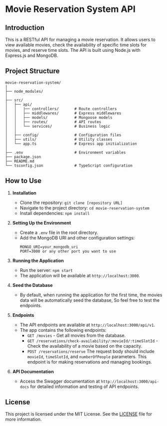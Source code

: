 # Movie Reservation System API

## Introduction
This is a RESTful API for managing a movie reservation. It allows users to view available movies, check the availability of specific time slots for movies, and reserve time slots. The API is built using Node.js with Express.js and MongoDB.

## Project Structure
```
movie-reservation-system/
│
├── node_modules/
│
├── src/
│   ├── api/
│   │   ├── controllers/       # Route controllers
│   │   ├── middlewares/       # Express middlewares
│   │   ├── models/            # Mongoose models
│   │   ├── routes/            # API routes
│   │   └── services/          # Business logic
│   │
│   ├── config/                # Configuration files
│   ├── utils/                 # Utility classes
│   └── app.ts                 # Express app initialization
│
├── .env                       # Environment variables
├── package.json
├── README.md
└── tsconfig.json              # TypeScript configuration
```

## How to Use
1. **Installation**
   - Clone the repository: `git clone [repository URL]`
   - Navigate to the project directory: `cd movie-reservation-system`
   - Install dependencies: `npm install`

2. **Setting Up the Environment**
   - Create a `.env` file in the root directory.
   - Add the MongoDB URI and other configuration settings:
     ```
     MONGO_URI=your_mongodb_uri
     PORT=3000 or any other port you want to use
     ```

3. **Running the Application**
   - Run the server: `npm start`
   - The application will be available at `http://localhost:3000`.

4. **Seed the Database**
   - By default, when running the application for the first time, the movies data will be automatically seed the database, So feel free to test the endpoints.

5. **Endpoints**
   - The API endpoints are available at `http://localhost:3000/api/v1`.
   - The app contains the following endpoints:
     - `GET /movies` - Get all movies from the database.
     - `GET /reservations/check-availability/:movieId/:timeSlotId` - Check the availability of a movie based on the capacity.
     - `POST /reservations/reserve` The request body should include `movieId`, `timeSlotId`, and `numberOfPeople` parameters. This endpoint is for making reservations and managing bookings.

6. **API Documentation**
   - Access the Swagger documentation at `http://localhost:3000/api-docs` for detailed information and testing of API endpoints.

## License
This project is licensed under the MIT License. See the [LICENSE](LICENSE) file for more information.